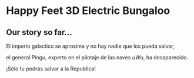 # Happy Feet 3D Electric Bungaloo

## Our story so far...
El imperio galactico se aproxima y no hay nadie que los pueda salvar,

el general Pingu, experto en el pilotaje de las naves _uWu_, ha desaparecido.

¡Sólo tu podrás salvar a la Republica!
